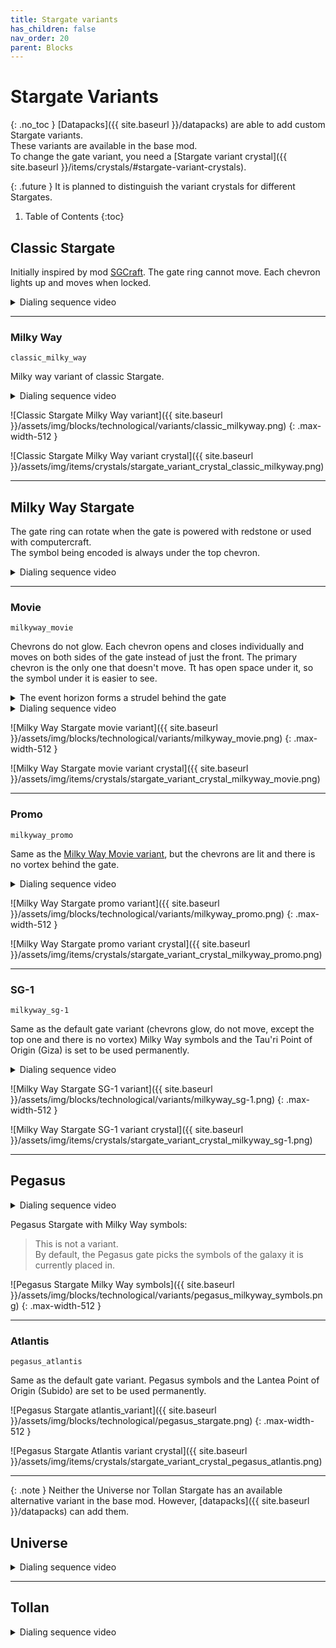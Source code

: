 ```yaml
---
title: Stargate variants
has_children: false
nav_order: 20
parent: Blocks
---
```


# Stargate Variants
{: .no_toc }
[Datapacks]({{ site.baseurl }}/datapacks) are able to add custom Stargate variants.  
These variants are available in the base mod.  
To change the gate variant, you need a [Stargate variant crystal]({{ site.baseurl }}/items/crystals/#stargate-variant-crystals).

{: .future }
It is planned to distinguish the variant crystals for different Stargates.

1. Table of Contents
{:toc}

## Classic Stargate

Initially inspired by mod [SGCraft](https://www.curseforge.com/minecraft/mc-mods/sg-craft).
The gate ring cannot move.
Each chevron lights up and moves when locked.

<details>
    <summary>Dialing sequence video</summary>
    {% include youtubePlayer.html id="8i-3zoKVpp4" %}
</details>

___

### Milky Way
`classic_milky_way`

Milky way variant of classic Stargate. 

<details>
    <summary>Dialing sequence video</summary>
    {% include youtubePlayer.html id="gQbaDO334c4" %}
</details>


![Classic Stargate Milky Way variant]({{ site.baseurl }}/assets/img/blocks/technological/variants/classic_milkyway.png)
{: .max-width-512 }

![Classic Stargate Milky Way variant crystal]({{ site.baseurl }}/assets/img/items/crystals/stargate_variant_crystal_classic_milkyway.png)

___

## Milky Way Stargate

The gate ring can rotate when the gate is powered with redstone or used with computercraft.  
The symbol being encoded is always under the top chevron.

<details>
    <summary>Dialing sequence video</summary>
    {% include youtubePlayer.html id="bOG_9Q9396E" %}
</details>

___

### Movie
`milkyway_movie`

Chevrons do not glow. 
Each chevron opens and closes individually and moves on both sides of the gate instead of just the front. 
The primary chevron is the only one that doesn't move.
Tt has open space under it, so the symbol under it is easier to see.
<details markdown="block">
<summary>The event horizon forms a strudel behind the gate</summary>
![Milky Way Stargate movie variant]({{ site.baseurl }}/assets/img/blocks/technological/variants/strudel.png)
{: .max-width-256 }
</details>

<details>
    <summary>Dialing sequence video</summary>
    {% include youtubePlayer.html id="ptVJKO5nW20" %}
</details>

![Milky Way Stargate movie variant]({{ site.baseurl }}/assets/img/blocks/technological/variants/milkyway_movie.png)
{: .max-width-512 }

![Milky Way Stargate movie variant crystal]({{ site.baseurl }}/assets/img/items/crystals/stargate_variant_crystal_milkyway_movie.png)

___

### Promo
`milkyway_promo`

Same as the [Milky Way Movie variant](#movie), but the chevrons are lit and there is no vortex behind the gate.

<details>
    <summary>Dialing sequence video</summary>
    {% include youtubePlayer.html id="gf6m-AcZwMg" %}
</details>

![Milky Way Stargate promo variant]({{ site.baseurl }}/assets/img/blocks/technological/variants/milkyway_promo.png)
{: .max-width-512 }

![Milky Way Stargate promo variant crystal]({{ site.baseurl }}/assets/img/items/crystals/stargate_variant_crystal_milkyway_promo.png)

___

### SG-1
`milkyway_sg-1`

Same as the default gate variant (chevrons glow, do not move, except the top one and there is no vortex)
Milky Way symbols and the Tau'ri Point of Origin (Giza) is set to be used permanently.

<details>
    <summary>Dialing sequence video</summary>
    {% include youtubePlayer.html id="Fwc8eTm0Ph8" %}
</details>

![Milky Way Stargate SG-1 variant]({{ site.baseurl }}/assets/img/blocks/technological/variants/milkyway_sg-1.png)
{: .max-width-512 }

![Milky Way Stargate SG-1 variant crystal]({{ site.baseurl }}/assets/img/items/crystals/stargate_variant_crystal_milkyway_sg-1.png)

___

## Pegasus

<details>
    <summary>Dialing sequence video</summary>
    {% include youtubePlayer.html id="BcUokqncKYI" %}
</details>

Pegasus Stargate with Milky Way symbols:  
> This is not a variant.  
> By default, the Pegasus gate picks the symbols of the galaxy it is currently placed in.

![Pegasus Stargate Milky Way symbols]({{ site.baseurl }}/assets/img/blocks/technological/variants/pegasus_milkyway_symbols.png)
{: .max-width-512 }

___

### Atlantis
`pegasus_atlantis`

Same as the default gate variant.
Pegasus symbols and the Lantea Point of Origin (Subido) are set to be used permanently.

![Pegasus Stargate atlantis_variant]({{ site.baseurl }}/assets/img/blocks/technological/pegasus_stargate.png)
{: .max-width-512 }

![Pegasus Stargate Atlantis variant crystal]({{ site.baseurl }}/assets/img/items/crystals/stargate_variant_crystal_pegasus_atlantis.png)

___

{: .note }
Neither the Universe nor Tollan Stargate has an available alternative variant in the base mod.
However, [datapacks]({{ site.baseurl }}/datapacks) can add them.

## Universe

<details>
    <summary>Dialing sequence video</summary>
    {% include youtubePlayer.html id="yN7fWUbOnsw" %}
</details>

___

## Tollan

<details>
    <summary>Dialing sequence video</summary>
    {% include youtubePlayer.html id="XX9BfnVoAkc" %}
</details>
